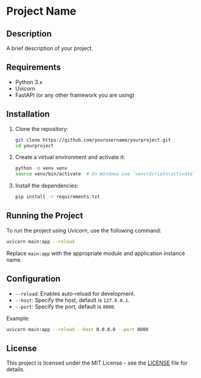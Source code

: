 # Project Name

## Description
A brief description of your project.

## Requirements
- Python 3.x
- Uvicorn
- FastAPI (or any other framework you are using)

## Installation
1. Clone the repository:
    ```bash
    git clone https://github.com/yourusername/yourproject.git
    cd yourproject
    ```

2. Create a virtual environment and activate it:
    ```bash
    python -m venv venv
    source venv/bin/activate  # On Windows use `venv\Scripts\activate`
    ```

3. Install the dependencies:
    ```bash
    pip install -r requirements.txt
    ```

## Running the Project
To run the project using Uvicorn, use the following command:
```bash
uvicorn main:app --reload
```
Replace `main:app` with the appropriate module and application instance name.

## Configuration
- `--reload`: Enables auto-reload for development.
- `--host`: Specify the host, default is `127.0.0.1`.
- `--port`: Specify the port, default is `8000`.

Example:
```bash
uvicorn main:app --reload --host 0.0.0.0 --port 8000
```

## License
This project is licensed under the MIT License - see the [LICENSE](LICENSE) file for details.